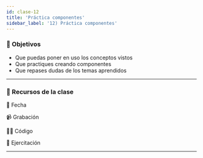 ```yaml
---
id: clase-12
title: 'Práctica componentes'
sidebar_label: '12) Práctica componentes'
---
```


### 🏁 Objetivos

- Que puedas poner en uso los conceptos vistos
- Que practiques creando componentes
- Que repases dudas de los temas aprendidos

---

### 🚀 Recursos de la clase

📆 Fecha

📹 Grabación

👩‍💻 Código

💪 Ejercitación

---
